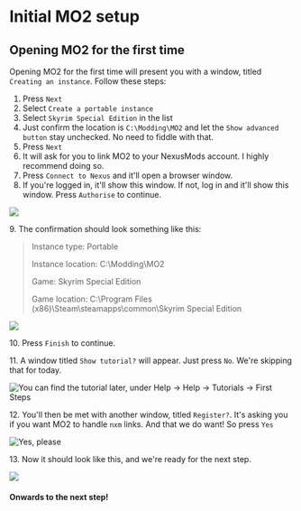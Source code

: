 # Initial MO2 setup

## Opening MO2 for the first time

Opening MO2 for the first time will present you with a window, titled `Creating an instance`. Follow these steps:

1. Press `Next`
2. Select `Create a portable instance`
3. Select `Skyrim Special Edition` in the list
4. Just confirm the location is `C:\Modding\MO2` and let the `Show advanced button` stay unchecked. No need to fiddle with that.
5. Press `Next`
6. It will ask for you to link MO2 to your NexusMods account. I highly recommend doing so.
7. Press `Connect to Nexus` and it'll open a browser window.
8. If you're logged in, it'll show this window. If not, log in and it'll show this window. Press `Authorise` to continue.

![](https://shx.is/5BiwaBxJl.png)

9\. The confirmation should look something like this:

> Instance type: Portable
>
> Instance location: C:\Modding\MO2
>
> Game: Skyrim Special Edition
>
> Game location: C:\Program Files (x86)\Steam\steamapps\common\Skyrim Special Edition

![](https://shx.is/5Bixkh\_4O.gif)

10\. Press `Finish` to continue.

11\. A window titled `Show tutorial?` will appear. Just press `No`. We're skipping that for today.

![You can find the tutorial later, under Help -> Help -> Tutorials -> First Steps](https://shx.is/5BitYCtUM.png)

12\. You'll then be met with another window, titled `Register?`. It's asking you if you want MO2 to handle `nxm` links. And that we do want! So press `Yes`

![Yes, please](https://shx.is/5BiugNd33.png)

13\. Now it should look like this, and we're ready for the next step.

![](https://shx.is/5BiDoUbtD.png)

#### Onwards to the next step!
